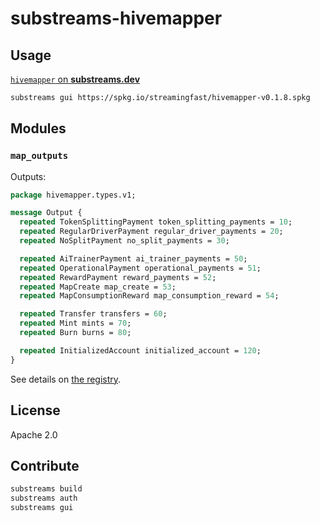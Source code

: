# substreams-hivemapper

## Usage

[`hivemapper` on **substreams.dev**](https://substreams.dev/streamingfast/hivemapper/v0.1.8)

```bash
substreams gui https://spkg.io/streamingfast/hivemapper-v0.1.8.spkg
```

## Modules

### `map_outputs`

Outputs:

```protobuf
package hivemapper.types.v1;

message Output {
  repeated TokenSplittingPayment token_splitting_payments = 10;
  repeated RegularDriverPayment regular_driver_payments = 20;
  repeated NoSplitPayment no_split_payments = 30;

  repeated AiTrainerPayment ai_trainer_payments = 50;
  repeated OperationalPayment operational_payments = 51;
  repeated RewardPayment reward_payments = 52;
  repeated MapCreate map_create = 53;
  repeated MapConsumptionReward map_consumption_reward = 54;

  repeated Transfer transfers = 60;
  repeated Mint mints = 70;
  repeated Burn burns = 80;

  repeated InitializedAccount initialized_account = 120;
}
```

See details on [the registry](https://substreams.dev/streamingfast/hivemapper/v0.1.8?tab=modules&proto=hivemapper.types.v1.Output).

## License

Apache 2.0

## Contribute

```bash
substreams build
substreams auth
substreams gui
```
